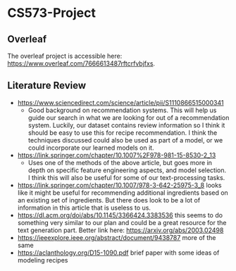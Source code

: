 # CS573-Project
## Overleaf
The overleaf project is accessible here: https://www.overleaf.com/7666613487rftcrfvbjfxs.
## Literature Review
- https://www.sciencedirect.com/science/article/pii/S1110866515000341
  - Good background on recommendation systems. This will help us guide our search in what we are looking for out of a recommendation system. Luckily, our dataset contains review information so I think it should be easy to use this for recipe recommendation. I think the techniques discussed could also be used as part of a model, or we could incorporate our learned models on it.
- https://link.springer.com/chapter/10.1007%2F978-981-15-8530-2_13
  - Uses one of the methods of the above article, but goes more in depth on specific feature engineering aspects, and model selection. I think this will also be useful for some of our text-processing tasks. 
- https://link.springer.com/chapter/10.1007/978-3-642-25975-3_8 looks like it might be useful for recommending additional ingredients based on an existing set of ingredients. But there does look to be a lot of information in this article that is useless to us.
- https://dl.acm.org/doi/abs/10.1145/3366424.3383536 this seems to do something very similar to our plan and could be a great resource for the text generation part. Better link here: https://arxiv.org/abs/2003.02498
- https://ieeexplore.ieee.org/abstract/document/9438787 more of the same
- https://aclanthology.org/D15-1090.pdf brief paper with some ideas of modeling recipes
